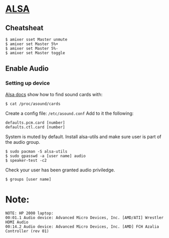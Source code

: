 # [ALSA](https://wiki.archlinux.org/title/Advanced_Linux_Sound_Architecture)

## Cheatsheat

```
$ amixer sset Master unmute
$ amixer set Master 5%+
$ amixer set Master 5%-
$ amixer set Master toggle
```

## Enable Audio

### Setting up device

[Alsa docs](https://alsa-project.org/wiki/Setting_the_default_device) show how to find sound cards with:

`$ cat /proc/asound/cards`

Create a config file: `/etc/asound.conf`
Add to it the following:

```
defaults.pcm.card [number]
defaults.ctl.card [number]
```

System is muted by default. Install alsa-utils and make sure user is part of the audio group.

```
$ sudo pacman -S alsa-utils
$ sudo gpasswd -a [user name] audio
$ speaker-test -c2
```

Check your user has been granted audio priviledge.

```
$ groups [user name]
```

# Note: 

	NOTE: HP 2000 laptop:
	00:01.1 Audio device: Advanced Micro Devices, Inc. [AMD/ATI] Wrestler HDMI Audio
	00:14.2 Audio device: Advanced Micro Devices, Inc. [AMD] FCH Azalia Controller (rev 01)
